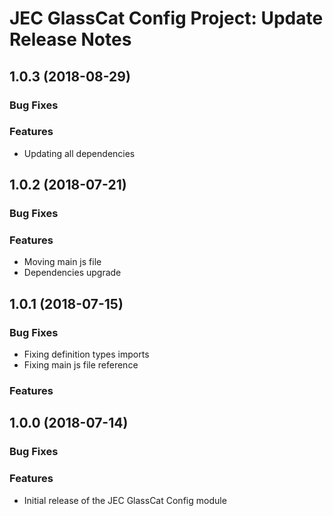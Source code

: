 # JEC GlassCat Config Project: Update Release Notes

<a name="jec-glasscat-config-1.0.3"></a>
## **1.0.3** (2018-08-29)

### Bug Fixes

### Features

- Updating all dependencies

<a name="jec-glasscat-config-1.0.2"></a>
## **1.0.2** (2018-07-21)

### Bug Fixes

### Features

- Moving main js file
- Dependencies upgrade

<a name="jec-glasscat-config-1.0.1"></a>
## **1.0.1** (2018-07-15)

### Bug Fixes

- Fixing definition types imports
- Fixing main js file reference

### Features

<a name="jec-glasscat-config-1.0.0"></a>
## **1.0.0** (2018-07-14)

### Bug Fixes

### Features

- Initial release of the JEC GlassCat Config module